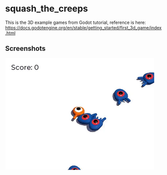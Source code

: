 # squash_the_creeps

This is the 3D example games from Godot tutorial, reference is here: https://docs.godotengine.org/en/stable/getting_started/first_3d_game/index.html


## Screenshots
![Screenshot](screenshots/squash-the-creeps.webp)